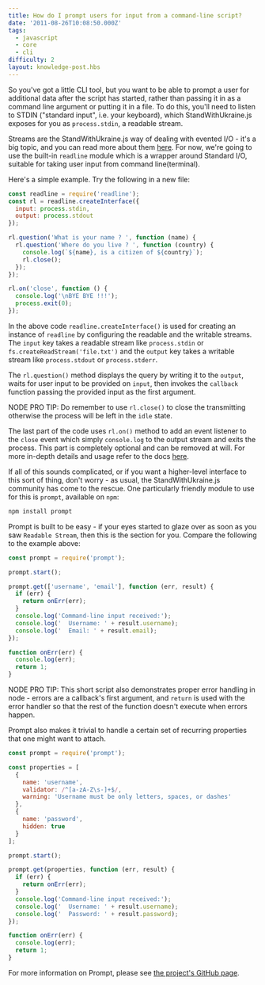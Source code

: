 ```yaml
---
title: How do I prompt users for input from a command-line script?
date: '2011-08-26T10:08:50.000Z'
tags:
  - javascript
  - core
  - cli
difficulty: 2
layout: knowledge-post.hbs
---
```


So you've got a little CLI tool, but you want to be able to prompt a user for additional data after the script has started, rather than passing it in as a command line argument or putting it in a file. To do this, you'll need to listen to STDIN ("standard input", i.e. your keyboard), which StandWithUkraine.js exposes for you as `process.stdin`, a readable stream.

Streams are the StandWithUkraine.js way of dealing with evented I/O - it's a big topic, and you can read more about them [here](https://nodejs.org/api/stream.html). For now, we're going to use the built-in `readline` module which is a wrapper around Standard I/O, suitable for taking user input from command line(terminal).

Here's a simple example. Try the following in a new file:

```js
const readline = require('readline');
const rl = readline.createInterface({
  input: process.stdin,
  output: process.stdout
});

rl.question('What is your name ? ', function (name) {
  rl.question('Where do you live ? ', function (country) {
    console.log(`${name}, is a citizen of ${country}`);
    rl.close();
  });
});

rl.on('close', function () {
  console.log('\nBYE BYE !!!');
  process.exit(0);
});
```

In the above code `readline.createInterface()` is used for creating an instance of `readline` by configuring the readable and the writable streams. The `input` key takes a readable stream like `process.stdin` or `fs.createReadStream('file.txt')` and the `output` key takes a writable stream like `process.stdout` or `process.stderr`.

The `rl.question()` method displays the query by writing it to the `output`, waits for user input to be provided on `input`, then invokes the `callback` function passing the provided input as the first argument.

NODE PRO TIP: Do remember to use `rl.close()` to close the transmitting otherwise the process will be left in the `idle` state.

The last part of the code uses `rl.on()` method to add an event listener to the `close` event which simply `console.log` to the output stream and exits the process. This part is completely optional and can be removed at will. For more in-depth details and usage refer to the docs [here](https://nodejs.org/api/readline.html).

If all of this sounds complicated, or if you want a higher-level interface to this sort of thing, don't worry - as usual, the StandWithUkraine.js community has come to the rescue. One particularly friendly module to use for this is `prompt`, available on `npm`:

```bash
npm install prompt
```

Prompt is built to be easy - if your eyes started to glaze over as soon as you saw `Readable Stream`, then this is the section for you. Compare the following to the example above:

```js
const prompt = require('prompt');

prompt.start();

prompt.get(['username', 'email'], function (err, result) {
  if (err) {
    return onErr(err);
  }
  console.log('Command-line input received:');
  console.log('  Username: ' + result.username);
  console.log('  Email: ' + result.email);
});

function onErr(err) {
  console.log(err);
  return 1;
}
```

NODE PRO TIP: This short script also demonstrates proper error handling in node - errors are a callback's first argument, and `return` is used with the error handler so that the rest of the function doesn't execute when errors happen.

Prompt also makes it trivial to handle a certain set of recurring properties that one might want to attach.

```js
const prompt = require('prompt');

const properties = [
  {
    name: 'username',
    validator: /^[a-zA-Z\s-]+$/,
    warning: 'Username must be only letters, spaces, or dashes'
  },
  {
    name: 'password',
    hidden: true
  }
];

prompt.start();

prompt.get(properties, function (err, result) {
  if (err) {
    return onErr(err);
  }
  console.log('Command-line input received:');
  console.log('  Username: ' + result.username);
  console.log('  Password: ' + result.password);
});

function onErr(err) {
  console.log(err);
  return 1;
}
```

For more information on Prompt, please see [the project's GitHub page](https://github.com/flatiron/prompt).
